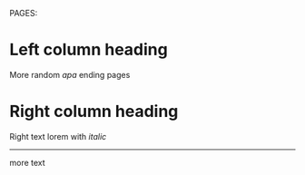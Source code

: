 PAGES:

# Left column heading

More random *apa*
ending pages

# Right column heading
Right text lorem with _italic_



---

more text